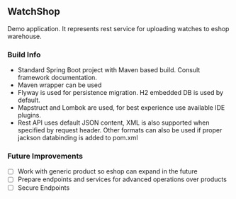 ## WatchShop 

Demo application. It represents rest service for uploading watches to eshop warehouse.

### Build Info
- Standard Spring Boot project with Maven based build. Consult framework documentation.
- Maven wrapper can be used
- Flyway is used for persistence migration. H2 embedded DB is used by default.
- Mapstruct and Lombok are used, for best experience use available IDE plugins.
- Rest API uses default JSON content, XML is also supported when specified by request header. Other formats can also be used if proper jackson databinding is added to pom.xml

### Future Improvements
- [ ] Work with generic product so eshop can expand in the future
- [ ] Prepare endpoints and services for advanced operations over products
- [ ] Secure Endpoints